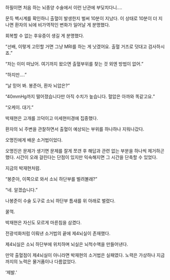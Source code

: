 하필이면 처음 하는 뇌종양 수술에서 이런 난관에 부딪치다니....

문득 벽시계를 확인하니 출혈이 발생한지 벌써 10분이 지났다. 이 상태로 10분이 더 지나면 환자의 뇌에 비가역적인 변화가 일어날 게 분명했다.

회복할 수 없는 후유증이 생길 게 분명했다.

“선배, 이렇게 고민할 거면 그냥 MRI를 하는 게 낫겠어요. 출혈 거즈로 덧대고 검사하시죠.”

“차는 이미 떠났어. 여기까지 왔으면 출혈부위를 찾는 것 외엔 방법이 없어.”

“하지만....”

“날 믿어 봐. 봉준아, 환자 뇌압은?”

“40mmHg까지 떨어졌습니다만 아직 수치가 높습니다. 혈압은 아까와 똑같고요.”

“오케이. 대기.”

박재현은 고개를 끄덕이고 미세현미경에 집중했다.

환자의 뇌 주변을 관찰하면서 출혈이 예상되는 부위를 하나하나 지워나갔다.

오명진에게 배운 소거법이었다.

오명진은 문제가 생기면 문제를 잘게 쪼갠 후 해답과 관련 없는 부분을 하나씩 제거하곤 했다. 시간이 오래 걸린다는 단점이 있지만 익숙해지면 그 시간을 단축할 수 있었다.

지금의 박재현처럼.

“봉준아, 이쪽으로 와서 소뇌 하단부를 벌려볼래?”

“네. 알겠습니다.”

나봉준이 수술 도구로 소뇌 하단부 틈새를 위 아래로 벌렸다.

꿀꺽.

박재현은 자신도 모르게 마른침을 삼켰다.

전광석화처럼 이뤄낸 소거법의 끝에 제4뇌실이 존재했다.

제4뇌실은 소뇌 하단부에 위치하며 뇌실은 뇌척수액을 만들어낸다.

만약 출혈점이 제4뇌실이 아니라면 박재현의 소거법은 실패였다. 노력은 가상하나 지금까지의 노력은 물거품이나 다름없었다.

‘제발.’